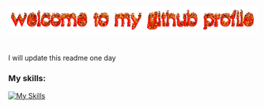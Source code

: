 #

<br>

![welcome](./welcome-to-my-github-profile.gif)
#

I will update this readme one day

### My skills:

[![My Skills](https://skillicons.dev/icons?i=py,flask,html,css,js,ts,react,remix,tailwind,bootstrap,materialui,postman,prisma,vercel,c,cs,rust,discord,bots,latex,md,mongodb,sqlite,postgresql,supabase,raspberrypi,aws)](https://skillicons.dev)

